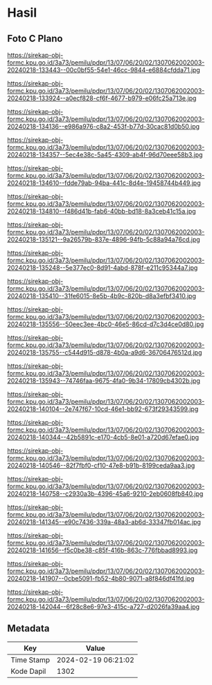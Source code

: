 # Hasil

## Foto C Plano

https://sirekap-obj-formc.kpu.go.id/3a73/pemilu/pdpr/13/07/06/20/02/1307062002003-20240218-133443--00c0bf55-54e1-46cc-9844-e6884cfdda71.jpg

https://sirekap-obj-formc.kpu.go.id/3a73/pemilu/pdpr/13/07/06/20/02/1307062002003-20240218-133924--a0ecf828-cf6f-4677-b979-e06fc25a713e.jpg

https://sirekap-obj-formc.kpu.go.id/3a73/pemilu/pdpr/13/07/06/20/02/1307062002003-20240218-134136--e986a976-c8a2-453f-b77d-30cac81d0b50.jpg

https://sirekap-obj-formc.kpu.go.id/3a73/pemilu/pdpr/13/07/06/20/02/1307062002003-20240218-134357--5ec4e38c-5a45-4309-ab4f-96d70eee58b3.jpg

https://sirekap-obj-formc.kpu.go.id/3a73/pemilu/pdpr/13/07/06/20/02/1307062002003-20240218-134610--fdde79ab-94ba-441c-8d4e-19458744b449.jpg

https://sirekap-obj-formc.kpu.go.id/3a73/pemilu/pdpr/13/07/06/20/02/1307062002003-20240218-134810--f486d41b-fab6-40bb-bd18-8a3ceb41c15a.jpg

https://sirekap-obj-formc.kpu.go.id/3a73/pemilu/pdpr/13/07/06/20/02/1307062002003-20240218-135121--9a26579b-837e-4896-94fb-5c88a94a76cd.jpg

https://sirekap-obj-formc.kpu.go.id/3a73/pemilu/pdpr/13/07/06/20/02/1307062002003-20240218-135248--5e377ec0-8d91-4abd-878f-e211c95344a7.jpg

https://sirekap-obj-formc.kpu.go.id/3a73/pemilu/pdpr/13/07/06/20/02/1307062002003-20240218-135410--31fe6015-8e5b-4b9c-820b-d8a3efbf3410.jpg

https://sirekap-obj-formc.kpu.go.id/3a73/pemilu/pdpr/13/07/06/20/02/1307062002003-20240218-135556--50eec3ee-4bc0-46e5-86cd-d7c3d4ce0d80.jpg

https://sirekap-obj-formc.kpu.go.id/3a73/pemilu/pdpr/13/07/06/20/02/1307062002003-20240218-135755--c544d915-d878-4b0a-a9d6-36706476512d.jpg

https://sirekap-obj-formc.kpu.go.id/3a73/pemilu/pdpr/13/07/06/20/02/1307062002003-20240218-135943--74746faa-9675-4fa0-9b34-17809cb4302b.jpg

https://sirekap-obj-formc.kpu.go.id/3a73/pemilu/pdpr/13/07/06/20/02/1307062002003-20240218-140104--2e747f67-10cd-46e1-bb92-673f29343599.jpg

https://sirekap-obj-formc.kpu.go.id/3a73/pemilu/pdpr/13/07/06/20/02/1307062002003-20240218-140344--42b5891c-e170-4cb5-8e01-a720d67efae0.jpg

https://sirekap-obj-formc.kpu.go.id/3a73/pemilu/pdpr/13/07/06/20/02/1307062002003-20240218-140546--82f7fbf0-cf10-47e8-b91b-8199ceda9aa3.jpg

https://sirekap-obj-formc.kpu.go.id/3a73/pemilu/pdpr/13/07/06/20/02/1307062002003-20240218-140758--c2930a3b-4396-45a6-9210-2eb0608fb840.jpg

https://sirekap-obj-formc.kpu.go.id/3a73/pemilu/pdpr/13/07/06/20/02/1307062002003-20240218-141345--e90c7436-339a-48a3-ab6d-33347fb014ac.jpg

https://sirekap-obj-formc.kpu.go.id/3a73/pemilu/pdpr/13/07/06/20/02/1307062002003-20240218-141656--f5c0be38-c85f-416b-863c-776fbbad8993.jpg

https://sirekap-obj-formc.kpu.go.id/3a73/pemilu/pdpr/13/07/06/20/02/1307062002003-20240218-141907--0cbe5091-fb52-4b80-9071-a8f846df41fd.jpg

https://sirekap-obj-formc.kpu.go.id/3a73/pemilu/pdpr/13/07/06/20/02/1307062002003-20240218-142044--6f28c8e6-97e3-415c-a727-d2026fa39aa4.jpg


## Metadata

| Key        | Value               |
| ---------- | ------------------- |
| Time Stamp | 2024-02-19 06:21:02 |
| Kode Dapil | 1302                |



